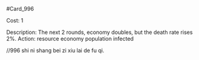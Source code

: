 #Card_996

Cost: 1

Description: The next 2 rounds, economy doubles, but the death rate rises 2%.
Action:
    resource
        economy
    population
        infected

//996 shi ni shang bei zi xiu lai de fu qi.
